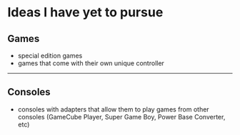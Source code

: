 # Ideas I have yet to pursue

## Games

- special edition games
- games that come with their own unique controller

---

## Consoles

- consoles with adapters that allow them to play games from other consoles (GameCube Player, Super Game Boy, Power Base Converter, etc)
